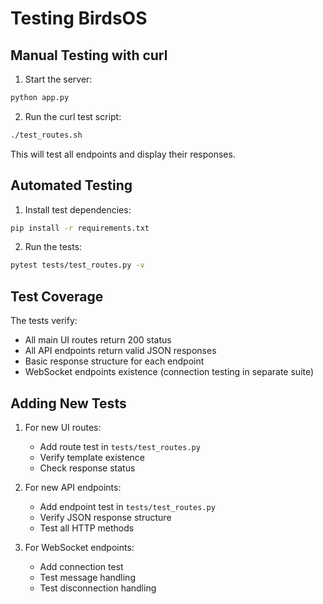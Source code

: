 # Testing BirdsOS

## Manual Testing with curl

1. Start the server:
```bash
python app.py
```

2. Run the curl test script:
```bash
./test_routes.sh
```

This will test all endpoints and display their responses.

## Automated Testing

1. Install test dependencies:
```bash
pip install -r requirements.txt
```

2. Run the tests:
```bash
pytest tests/test_routes.py -v
```

## Test Coverage

The tests verify:
- All main UI routes return 200 status
- All API endpoints return valid JSON responses
- Basic response structure for each endpoint
- WebSocket endpoints existence (connection testing in separate suite)

## Adding New Tests

1. For new UI routes:
   - Add route test in `tests/test_routes.py`
   - Verify template existence
   - Check response status

2. For new API endpoints:
   - Add endpoint test in `tests/test_routes.py`
   - Verify JSON response structure
   - Test all HTTP methods

3. For WebSocket endpoints:
   - Add connection test
   - Test message handling
   - Test disconnection handling 